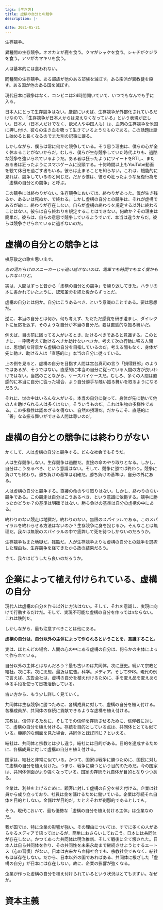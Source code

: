 ```yaml
---
tags: [生き方]
title: 虚構の自分との競争
description: |-
  
date: 2021-05-21
---
```


生存競争。

異種間の生存競争。オオカミが鹿を食う。クマがシャケを食う。シャチがクジラを食う。アリがカマキリを食う。

人は基本的には食われない。

同種間の生存競争。ある部族が他のある部族を滅ぼす。ある宗派が異教徒を殺す。ある国が他のある国を滅ぼす。

現代日本に戦争はなく、コンビニは24時間開いていて、いつでもなんでも手に入る。

日本人にとって生存競争はない。厳密にいえば、生存競争が外部化されているだけなので、「生存競争が日本人からは見えなくなっている」という表現が正しい。日本人（日本人だけでなく、欧米人や中国人も）は、血肉の生存競争を他国に押し付け、彼らの生き血を吸って生きているようなものである。この話題は話し始めると長くなるのでまた別の記事に譲る。

しかしながら、僕らは常に何かと競争している。そう思う理由は、僕らの心が全く休まることがないからだ。むしろ、僕らが生存競争していた時代よりも、過酷な競争を強いられているようだ。ある者は狂ったようにツイートをRTし、またある者は狂ったようにスマホゲームに没頭する。十何時間以上もYouTube動画を観て休日を過ごす者もいる。彼らは止まることを知らない。これは、機能的に見れば、競争しているのと同じだ。だから僕は、彼らの狂ったような反復行為を「虚構の自分との競争」と呼ぶ。

この競争には終わりがない。生存競争においては、終わりがあった。僕が生き残るか、あるいは死ぬか、で終わる。しかし虚構の自分との競争は、それが虚構であるが故に、終わりが存在しない。自らが虚構の終わりを規定する以外に終わることはない。彼らは自ら終わりを規定することはできない。何故か？その理由は簡単だ。彼らは、自らの意思で競争しているようでいて、本当は違うからだ。彼らは競争させられているに過ぎないのだ。

# 虚構の自分との競争とは

槇原敬之の歌を思い出す。

*あの泥だらけのスニーカーじゃ追い越せないのは、電車でも時間でもなく僕かもしれないけど。*

実は、人間はずっと昔から「虚構の自分との競争」を繰り返してきた。ハラリの本に書かれていたように、認知革命を経た後からずっとだ。

虚構の自分とは何か。自分はこうあるべき、という意識のことである。要は思想だ。

逆に、本当の自分とは何か。何も考えず、ただただ感覚を研ぎ澄まし、ダイレクトに反応を返す、そのような自分が本当の自分だ。要は直感的な振る舞いだ。

例えば、目の前に困ってる人がいるとき、助けるべきであると意識する。このときに、一呼吸考えて助けるべきか助けないべきか、考えて次の行動に移る人間は、思想的な背景から虚構の自分を目指しているのだ。考える間もなく、身体が先に動き、助ける人は「直感的に」本当の自分に従っている。

上の例を見ると、虚構の自分を目指す人間は宮台真司の言う「損得野郎」のようではあるが、そうではない。直感的に本当の自分に従っている人間の方が良いわけではない。当然のことながら、ケースバイケースだ。むしろ、多くの人間は直感的に本当に自分に従った場合、より自分勝手な醜い振る舞いを取るようになるだろう。

それに、世の中はいろんな人がいる。本当の自分に従って、身体が先に動いて他の人を助けられる人は多くはない。そういうものだ。これは生物の多様性である。この多様性は認めざるを得ない、自然の摂理だ。だからこそ、直感的に「善」なる振る舞いができる人間は尊いのだ。

# 虚構の自分との競争には終わりがない

かくして、人は虚構の自分と競争する。どんな社会でもそうだ。

人は生存競争しない。生存競争は過酷だ。直接の命のやり取りとなる。しかし、自分はこうあるべき、という意識はない。そして、競争に勝てば終わり。競争に負けても終わり。勝ち負けの基準は明確だ。勝ち負けの基準は、自分の外にある。

人は虚構の自分と競争する。直接の命のやり取りはない。しかし、終わりのない競争である。この競走は自分はこうあるべき、という意識に依拠する。競争に勝ったかどうか？の基準は明確ではない。勝ち負けの基準は自分の虚構の中にある。

終わりのない競走は地獄だ。終わりのない。無限のスパイラルである。このスパイラルを終わらせる方法はないのか？生存競争に身を投じるか。そんなことは無理だ。我々は無限のスパイラルの中で疲弊して死を待つしかないのだろうか。

生存競争もまた地獄だ。残酷だ。人が生存競争よりも虚構の自分との競争を選択した理由も、生存競争を経てきたから故の結果だろう。

さて、我々はどうしたら良いのだろうか。

# 企業によって植え付けられている、虚構の自分

現代人は虚構の自分を作る以外に方法はない。そして、それを意識し、実現に向けて行動するだけだ。そして、実現不可能な虚構の自分を作ってはnならない。これは鉄則だ。

しかしながら、最も注意すべきことは他にある。

**虚構の自分は、自分以外の主体によって作られるということを、意識すること。**

実は、ほとんどの場合、人間の心の中にある虚構の自分は、何らかの主体によって作られている。

自分以外の主体とはなんだろう？最も古いのは共同体。次に歴史。続いて宗教と結社。次に本。次に思想。最近は広告。科学。メディア。そしてSNS。現代の例で言えば、広告会社は、虚構の自分を植え付けるために、手を変え品を変えあらゆる手段を使って日夜活動している。

古い方から、もう少し詳しく見ていく。

共同体は生存競争に勝つために、各構成員に対して、虚構の自分を植え付ける。各構成員が、共同体の存続に貢献できるような虚構を植え付ける。

宗教は、信仰するために、そしてその信仰を存続させるために、信仰者に対して、虚構の自分を植え付ける。存続を目的としている点は、共同体ととても似ている。機能的な側面を見た場合、共同体とほぼ同じ？といえる。

結社は、共同体と宗教とは少し違う。結社には目的がある。目的を達成するために、各構成員に対して虚構の自分を植え付ける。

国家は、結社と非常に似ている。かつて、国家は戦争に勝つために、国民に対して虚構の自分を植え付けた。つまり、戦争に勝つという目的のためだ。今の国家は、共同体側面がより強くなっている。国家の存続それ自体が目的となりつつある。

企業は、利益を上げるために、顧客に対して虚構の自分を植え付ける。企業は社員から成り立っており、社員は金を儲けるために働いている。企業は存続それ自体を目的としない。金儲けが目的だ。たとえそれが刹那的であるとしても。

そう。現代において、最も優勢な「虚構の自分を植え付ける主体」は企業なのだ。

我が国では、特に企業の影響が強い。その理由については、すでに多くの人があらゆるメディアで語ってはいるが、簡単におさらいしておこう。日本には共同体が存在しない。かつてあった共同体は明治維新、そして戦後に全て壊された。日本人は自ら共同体を作り、その共同性を未来永劫まで継続させようとするエートス（心の習慣）がない。日本は古来から血縁社会でも、宗教社会でもなく、結社もほぼ存在しない。だから、日本以外の国であればある、共同体に根ざした「虚構の自分」が日本には存在しない。故に、企業の影響が強くなる。

企業が作った虚構の自分を植え付けられているという状況はとてもまずい。なぜか。

# 資本主義